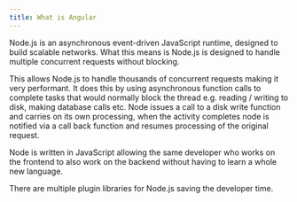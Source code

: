 ```yaml
---
title: What is Angular
---
```


Node.js is an asynchronous event-driven JavaScript runtime, designed to build scalable networks. What this means is Node.js is designed to handle multiple concurrent requests without blocking.

This allows Node.js to handle thousands of concurrent requests making it very performant. It does this by using asynchronous function calls to complete tasks that would normally block the thread e.g. reading / writing to disk, making database calls etc. Node issues a call to a disk write function and carries on its own processing, when the activity completes node is notified via a call back function and resumes processing of the original request.

Node is written in JavaScript allowing the same developer who works on the frontend to also work on the backend without having to learn a whole new language. 

There are multiple plugin libraries for Node.js saving the developer time.


